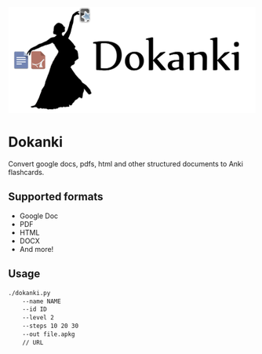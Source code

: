 ![](assets/logo.png)

# Dokanki

Convert google docs, pdfs, html and other structured documents to Anki flashcards.

## Supported formats
- Google Doc
- PDF
- HTML
- DOCX
- And more!

## Usage
```cmd
./dokanki.py 
    --name NAME
    --id ID
    --level 2
    --steps 10 20 30
    --out file.apkg
    // URL
```
